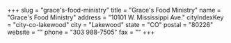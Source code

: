 +++
slug = "grace's-food-ministry"
title = "Grace's Food Ministry"
name = "Grace's Food Ministry"
address = "10101 W. Mississippi Ave."
cityIndexKey = "city-co-lakewood"
city = "Lakewood"
state = "CO"
postal = "80226"
website = ""
phone = "303 988-7505"
fax = ""
+++
